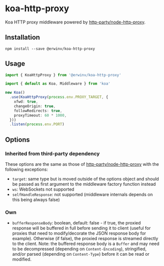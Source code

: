 # koa-http-proxy
Koa HTTP proxy middleware powered by [http-party/node-http-proxy](https://github.com/http-party/node-http-proxy).

## Installation

```shell
npm install --save @erwinv/koa-http-proxy
```

## Usage

```typescript
import { KoaHttpProxy } from '@erwinv/koa-http-proxy'

import { default as Koa, Middleware } from 'koa'

new Koa()
  .use(KoaHttpProxy(process.env.PROXY_TARGET, {
    xfwd: true,
    changeOrigin: true,
    followRedirects: true,
    proxyTimeout: 60 * 1000,
  }))
  .listen(process.env.PORT)
```

## Options

### Inherited from third-party dependency

These options are the same as those of [http-party/node-http-proxy](https://github.com/http-party/node-http-proxy#options) with the following exceptions:

- `target`: same type but is moved outside of the options object and should be passed as first argument to the middleware factory function instead
- `ws`: WebSockets not supported
- `selfHandleResponse`: not supported (middleware internals depends on this being always false)

### Own

- `bufferResponseBody`: boolean, default: false - if true, the proxied response will be buffered in full before sending it to client (useful for proxies that need to modify/decorate the JSON response body for example). Otherwise (if false), the proxied response is streamed directly to the client. Note: the buffered response body is a `Buffer` and may need to be decompressed (depending on `Content-Encoding`), stringified, and/or parsed (depending on `Content-Type`) before it can be read or modified.